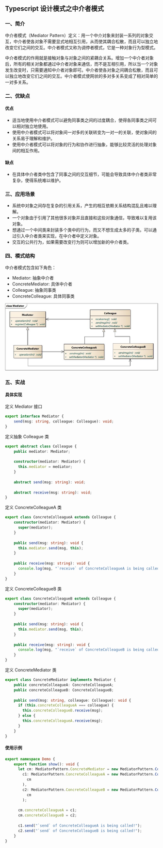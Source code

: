## Typescript 设计模式之中介者模式

### 一、简介

中介者模式（Mediator Pattern）定义：用一个中介对象来封装一系列的对象交互，中介者使各对象不需要显式地相互引用，从而使其耦合松散，而且可以独立地改变它们之间的交互。中介者模式又称为调停者模式，它是一种对象行为型模式。

中介者模式的作用就是接触对象与对象之间的紧耦合关系。增加一个中介者对象后，所有的相关对象都通过中介者对象来通信，而不是互相引用，所以当一个对象发生改变时，只需要通知中介者对象即可。中介者使各对象之间耦合松散，而且可以独立地改变它们之间的交互。中介者模式使网状的多对多关系变成了相对简单的一对多关系。

### 二、优缺点

#### 优点

- 适当地使用中介者模式可以避免同事类之间的过度耦合，使得各同事类之间可以相对独立地使用。
- 使用中介者模式可以将对象间一对多的关联转变为一对一的关联，使对象间的关系易于理解和维护。
- 使用中介者模式可以将对象的行为和协作进行抽象，能够比较灵活的处理对象间的相互作用。

#### 缺点

- 在具体中介者类中包含了同事之间的交互细节，可能会导致具体中介者类非常复杂，使得系统难以维护。

### 三、应用场景

- 系统中对象之间存在复杂的引用关系，产生的相互依赖关系结构混乱且难以理解。
- 一个对象由于引用了其他很多对象并且直接和这些对象通信，导致难以复用该对象。
- 想通过一个中间类来封装多个类中的行为，而又不想生成太多的子类。可以通过引入中介者类来实现，在中介者中定义对象。
- 交互的公共行为，如果需要改变行为则可以增加新的中介者类。

### 四、模式结构

中介者模式包含如下角色：

- Mediator: 抽象中介者
- ConcreteMediator: 具体中介者
- Colleague: 抽象同事类
- ConcreteColleague: 具体同事类

![mediator](mediator.png)

### 五、实战

#### 具体实现

定义 Mediator 接口

```typescript
export interface Mediator {
    send(msg: string, colleague: Colleague): void;
}
```

定义抽象 Colleague 类

```typescript
export abstract class Colleague {
    public mediator: Mediator;

    constructor(mediator: Mediator) {
      this.mediator = mediator;
    }

    abstract send(msg: string): void;

    abstract receive(msg: string): void;
}
```

定义 ConcreteColleagueA 类

```typescript
export class ConcreteColleagueA extends Colleague {
    constructor(mediator: Mediator) {
      super(mediator);
    }

    public send(msg: string): void {
      this.mediator.send(msg, this);
    }

    public receive(msg: string): void {
      console.log(msg, "`receive` of ConcreteColleagueA is being called!");
    }
}
```

定义 ConcreteColleagueB 类

```typescript
export class ConcreteColleagueB extends Colleague {
    constructor(mediator: Mediator) {
      super(mediator);
    }

    public send(msg: string): void {
      this.mediator.send(msg, this);
    }

    public receive(msg: string): void {
      console.log(msg, "`receive` of ConcreteColleagueB is being called!");
    }
}
```

定义 ConcreteMediator 类

```typescript
export class ConcreteMediator implements Mediator {
    public concreteColleagueA: ConcreteColleagueA;
    public concreteColleagueB: ConcreteColleagueB;

    public send(msg: string, colleague: Colleague): void {
      if (this.concreteColleagueA === colleague) {
        this.concreteColleagueB.receive(msg);
      } else {
        this.concreteColleagueA.receive(msg);
      }
    }
}
```

#### 使用示例

```typescript
export namespace Demo {
    export function show(): void {
      let cm: MediatorPattern.ConcreteMediator = new MediatorPattern.ConcreteMediator(),
        c1: MediatorPattern.ConcreteColleagueA = new MediatorPattern.ConcreteColleagueA(
          cm
        ),
        c2: MediatorPattern.ConcreteColleagueB = new MediatorPattern.ConcreteColleagueB(
          cm
        );

      cm.concreteColleagueA = c1;
      cm.concreteColleagueB = c2;

      c1.send("`send` of ConcreteColleagueA is being called!");
      c2.send("`send` of ConcreteColleagueB is being called!");
    }
}
```